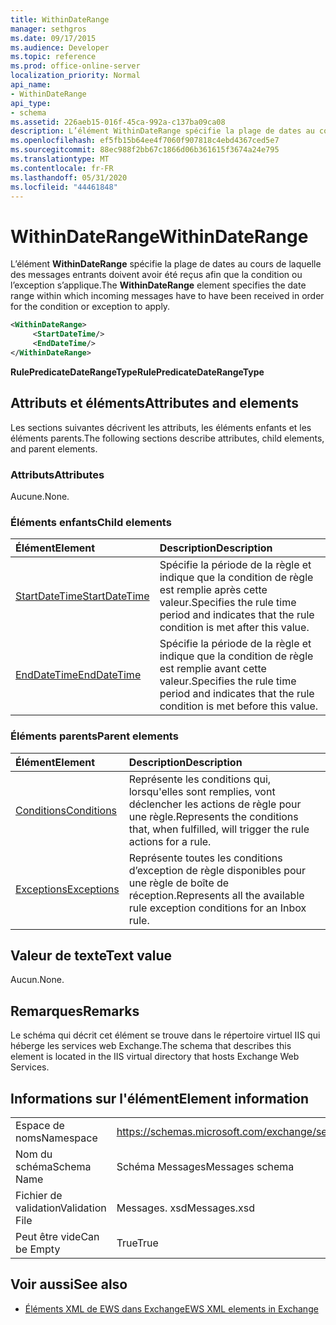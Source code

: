 ```yaml
---
title: WithinDateRange
manager: sethgros
ms.date: 09/17/2015
ms.audience: Developer
ms.topic: reference
ms.prod: office-online-server
localization_priority: Normal
api_name:
- WithinDateRange
api_type:
- schema
ms.assetid: 226aeb15-016f-45ca-992a-c137ba09ca08
description: L’élément WithinDateRange spécifie la plage de dates au cours de laquelle des messages entrants doivent avoir été reçus afin que la condition ou l’exception s’applique.
ms.openlocfilehash: ef5fb15b64ee4f7060f907818c4ebd4367ced5e7
ms.sourcegitcommit: 88ec988f2bb67c1866d06b361615f3674a24e795
ms.translationtype: MT
ms.contentlocale: fr-FR
ms.lasthandoff: 05/31/2020
ms.locfileid: "44461848"
---
```

# <a name="withindaterange"></a><span data-ttu-id="7fb26-103">WithinDateRange</span><span class="sxs-lookup"><span data-stu-id="7fb26-103">WithinDateRange</span></span>

<span data-ttu-id="7fb26-104">L’élément **WithinDateRange** spécifie la plage de dates au cours de laquelle des messages entrants doivent avoir été reçus afin que la condition ou l’exception s’applique.</span><span class="sxs-lookup"><span data-stu-id="7fb26-104">The **WithinDateRange** element specifies the date range within which incoming messages have to have been received in order for the condition or exception to apply.</span></span> 
  
```XML
<WithinDateRange>
     <StartDateTime/>
     <EndDateTime/>
</WithinDateRange>
```

 <span data-ttu-id="7fb26-105">**RulePredicateDateRangeType**</span><span class="sxs-lookup"><span data-stu-id="7fb26-105">**RulePredicateDateRangeType**</span></span>
## <a name="attributes-and-elements"></a><span data-ttu-id="7fb26-106">Attributs et éléments</span><span class="sxs-lookup"><span data-stu-id="7fb26-106">Attributes and elements</span></span>

<span data-ttu-id="7fb26-107">Les sections suivantes décrivent les attributs, les éléments enfants et les éléments parents.</span><span class="sxs-lookup"><span data-stu-id="7fb26-107">The following sections describe attributes, child elements, and parent elements.</span></span>
  
### <a name="attributes"></a><span data-ttu-id="7fb26-108">Attributs</span><span class="sxs-lookup"><span data-stu-id="7fb26-108">Attributes</span></span>

<span data-ttu-id="7fb26-109">Aucune.</span><span class="sxs-lookup"><span data-stu-id="7fb26-109">None.</span></span>
  
### <a name="child-elements"></a><span data-ttu-id="7fb26-110">Éléments enfants</span><span class="sxs-lookup"><span data-stu-id="7fb26-110">Child elements</span></span>

|<span data-ttu-id="7fb26-111">**Élément**</span><span class="sxs-lookup"><span data-stu-id="7fb26-111">**Element**</span></span>|<span data-ttu-id="7fb26-112">**Description**</span><span class="sxs-lookup"><span data-stu-id="7fb26-112">**Description**</span></span>|
|:-----|:-----|
|[<span data-ttu-id="7fb26-113">StartDateTime</span><span class="sxs-lookup"><span data-stu-id="7fb26-113">StartDateTime</span></span>](startdatetime.md) <br/> |<span data-ttu-id="7fb26-114">Spécifie la période de la règle et indique que la condition de règle est remplie après cette valeur.</span><span class="sxs-lookup"><span data-stu-id="7fb26-114">Specifies the rule time period and indicates that the rule condition is met after this value.</span></span>  <br/> |
|[<span data-ttu-id="7fb26-115">EndDateTime</span><span class="sxs-lookup"><span data-stu-id="7fb26-115">EndDateTime</span></span>](enddatetime.md) <br/> |<span data-ttu-id="7fb26-116">Spécifie la période de la règle et indique que la condition de règle est remplie avant cette valeur.</span><span class="sxs-lookup"><span data-stu-id="7fb26-116">Specifies the rule time period and indicates that the rule condition is met before this value.</span></span>  <br/> |
   
### <a name="parent-elements"></a><span data-ttu-id="7fb26-117">Éléments parents</span><span class="sxs-lookup"><span data-stu-id="7fb26-117">Parent elements</span></span>

|<span data-ttu-id="7fb26-118">**Élément**</span><span class="sxs-lookup"><span data-stu-id="7fb26-118">**Element**</span></span>|<span data-ttu-id="7fb26-119">**Description**</span><span class="sxs-lookup"><span data-stu-id="7fb26-119">**Description**</span></span>|
|:-----|:-----|
|[<span data-ttu-id="7fb26-120">Conditions</span><span class="sxs-lookup"><span data-stu-id="7fb26-120">Conditions</span></span>](conditions.md) <br/> |<span data-ttu-id="7fb26-121">Représente les conditions qui, lorsqu'elles sont remplies, vont déclencher les actions de règle pour une règle.</span><span class="sxs-lookup"><span data-stu-id="7fb26-121">Represents the conditions that, when fulfilled, will trigger the rule actions for a rule.</span></span>  <br/> |
|[<span data-ttu-id="7fb26-122">Exceptions</span><span class="sxs-lookup"><span data-stu-id="7fb26-122">Exceptions</span></span>](exceptions.md) <br/> |<span data-ttu-id="7fb26-123">Représente toutes les conditions d’exception de règle disponibles pour une règle de boîte de réception.</span><span class="sxs-lookup"><span data-stu-id="7fb26-123">Represents all the available rule exception conditions for an Inbox rule.</span></span>  <br/> |
   
## <a name="text-value"></a><span data-ttu-id="7fb26-124">Valeur de texte</span><span class="sxs-lookup"><span data-stu-id="7fb26-124">Text value</span></span>

<span data-ttu-id="7fb26-125">Aucun.</span><span class="sxs-lookup"><span data-stu-id="7fb26-125">None.</span></span>
  
## <a name="remarks"></a><span data-ttu-id="7fb26-126">Remarques</span><span class="sxs-lookup"><span data-stu-id="7fb26-126">Remarks</span></span>

<span data-ttu-id="7fb26-127">Le schéma qui décrit cet élément se trouve dans le répertoire virtuel IIS qui héberge les services web Exchange.</span><span class="sxs-lookup"><span data-stu-id="7fb26-127">The schema that describes this element is located in the IIS virtual directory that hosts Exchange Web Services.</span></span>
  
## <a name="element-information"></a><span data-ttu-id="7fb26-128">Informations sur l'élément</span><span class="sxs-lookup"><span data-stu-id="7fb26-128">Element information</span></span>

|||
|:-----|:-----|
|<span data-ttu-id="7fb26-129">Espace de noms</span><span class="sxs-lookup"><span data-stu-id="7fb26-129">Namespace</span></span>  <br/> |https://schemas.microsoft.com/exchange/services/2006/messages  <br/> |
|<span data-ttu-id="7fb26-130">Nom du schéma</span><span class="sxs-lookup"><span data-stu-id="7fb26-130">Schema Name</span></span>  <br/> |<span data-ttu-id="7fb26-131">Schéma Messages</span><span class="sxs-lookup"><span data-stu-id="7fb26-131">Messages schema</span></span>  <br/> |
|<span data-ttu-id="7fb26-132">Fichier de validation</span><span class="sxs-lookup"><span data-stu-id="7fb26-132">Validation File</span></span>  <br/> |<span data-ttu-id="7fb26-133">Messages. xsd</span><span class="sxs-lookup"><span data-stu-id="7fb26-133">Messages.xsd</span></span>  <br/> |
|<span data-ttu-id="7fb26-134">Peut être vide</span><span class="sxs-lookup"><span data-stu-id="7fb26-134">Can be Empty</span></span>  <br/> |<span data-ttu-id="7fb26-135">True</span><span class="sxs-lookup"><span data-stu-id="7fb26-135">True</span></span>  <br/> |
   
## <a name="see-also"></a><span data-ttu-id="7fb26-136">Voir aussi</span><span class="sxs-lookup"><span data-stu-id="7fb26-136">See also</span></span>



- [<span data-ttu-id="7fb26-137">Éléments XML de EWS dans Exchange</span><span class="sxs-lookup"><span data-stu-id="7fb26-137">EWS XML elements in Exchange</span></span>](ews-xml-elements-in-exchange.md)

